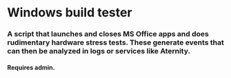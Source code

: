 # Windows build tester

### A script that launches and closes MS Office apps and does rudimentary hardware stress tests. These generate events that can then be analyzed in logs or services like Aternity.

#### Requires admin.
